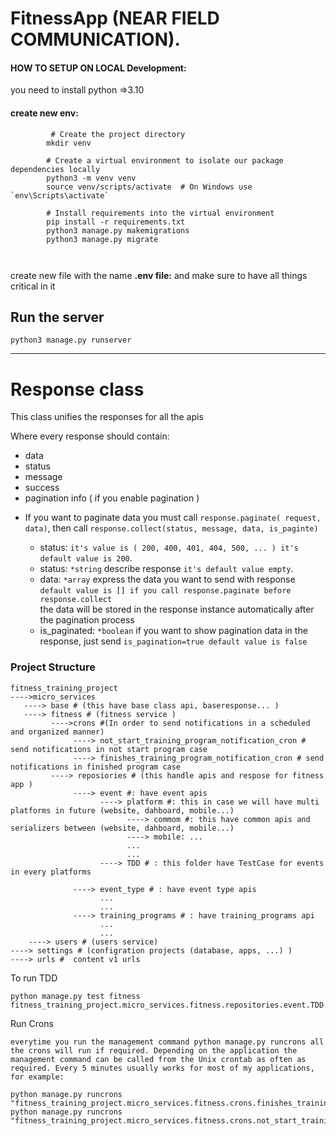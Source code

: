 # FitnessApp (NEAR FIELD COMMUNICATION).

#### HOW TO SETUP ON LOCAL Development:

you need to install python =>3.10

#### create new env:

```shell
         # Create the project directory
        mkdir venv
        
        # Create a virtual environment to isolate our package dependencies locally
        python3 -m venv venv
        source venv/scripts/activate  # On Windows use `env\Scripts\activate`
        
        # Install requirements into the virtual environment
        pip install -r requirements.txt
        python3 manage.py makemigrations
        python3 manage.py migrate
        
        
```

create new file with the name  **.env file:**
and make sure to have all things critical in it

## Run the server

`python3 manage.py runserver`


-----

# Response class

This class unifies the responses for all the apis

Where every response should contain:

- data
- status
- message
- success
- pagination info ( if you enable pagination )

* If you want to paginate data you must call ```response.paginate( request, data)```, then
  call ```response.collect(status, message, data, is_paginte)```

    - status: ```it's value is ( 200, 400, 401, 404, 500, ... ) it's default value is 200```.
    - status: ```*string``` describe response ```it's default value empty```.
    - data: ```*array``` express the data you want to send with response
      ```default value is [] if you call response.paginate before response.collect```<br/>
      the data will be stored in the response instance automatically after the pagination process
    - is_paginated: ```*boolean``` if you want to show pagination data in the response, just
      send ```is_pagination=true default value is false```


### Project Structure 
```shell
fitness_training_project
---->micro_services
   ----> base # (this have base class api, baseresponse... ) 
   ----> fitness # (fitness service )
         ---->crons #(In order to send notifications in a scheduled and organized manner)
              ----> not_start_training_program_notification_cron # send notifications in not start program case
              ----> finishes_training_program_notification_cron # send notifications in finished program case
         ----> reposiories # (this handle apis and respose for fitness app )
              ----> event #: have event apis
                    ----> platform #: this in case we will have multi platforms in future (website, dahboard, mobile...)
                          ----> commom #: this have common apis and serializers between (website, dahboard, mobile...) 
                          ----> mobile: ...
                          ...
                          ...
                    ----> TDD # : this folder have TestCase for events in every platforms 
                      
              ----> event_type # : have event type apis
                    ...
                    ...
              ----> training_programs # : have training_programs api
                    ...
                    ...
    ----> users # (users service)
----> settings # (configration projects (database, apps, ...) )
----> urls #  content v1 urls
```


To run TDD
```shell
python manage.py test fitness fitness_training_project.micro_services.fitness.repositories.event.TDD.event_mobile_tdd
```
Run Crons
```shell
everytime you run the management command python manage.py runcrons all the crons will run if required. Depending on the application the management command can be called from the Unix crontab as often as required. Every 5 minutes usually works for most of my applications, for example:

python manage.py runcrons  "fitness_training_project.micro_services.fitness.crons.finishes_training_program_notification_cron.FinishesTrainingProgramNotificationCronJob",
python manage.py runcrons  "fitness_training_project.micro_services.fitness.crons.not_start_training_program_notification_cron.NotStartProgramNotificationCronJob",

```